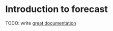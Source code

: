 # Introduction to forecast

TODO: write [great documentation](http://jacobian.org/writing/what-to-write/)
